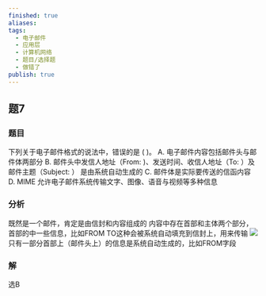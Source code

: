 ```yaml
---
finished: true
aliases: 
tags:
  - 电子邮件
  - 应用层
  - 计算机网络
  - 题目/选择题
  - 做错了
publish: true
---
```

## 题7
### 题目
下列关于电子邮件格式的说法中，错误的是 ( )。
A. 电子邮件内容包括邮件头与邮件体两部分
B. 邮件头中发信人地址（From: )、发送时间、收信人地址（To: ）及邮件主题（Subject: ） 是由系统自动生成的
C. 邮件体是实际要传送的信函内容
D. MIME 允许电子邮件系统传输文字、图像、语音与视频等多种信息
### 分析
既然是一个邮件，肯定是由信封和内容组成的
内容中存在首部和主体两个部分，首部的中一些信息，比如FROM TO这种会被系统自动填充到信封上，用来传输
![](https://img.hwenyi.live/202409031537957.webp)
只有一部分首部上（邮件头上）的信息是系统自动生成的，比如FROM字段
### 解
选B
